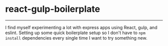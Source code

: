 # react-gulp-boilerplate
----
I find myself experimenting a lot with express apps using React, gulp, and eslint. Setting up some quick boilerplate setup so I don't have to `npm install` dependencies every single time I want to try something new. 
